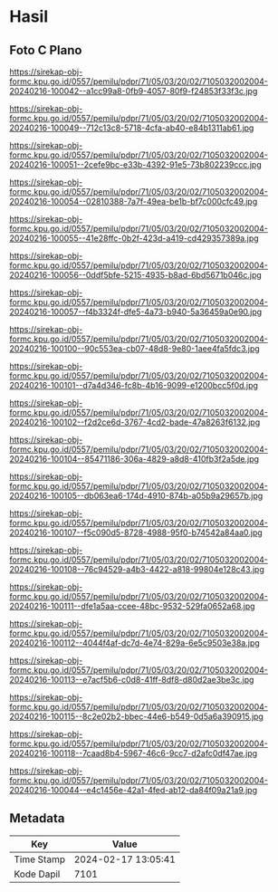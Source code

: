 # Hasil

## Foto C Plano

https://sirekap-obj-formc.kpu.go.id/0557/pemilu/pdpr/71/05/03/20/02/7105032002004-20240216-100042--a1cc99a8-0fb9-4057-80f9-f24853f33f3c.jpg

https://sirekap-obj-formc.kpu.go.id/0557/pemilu/pdpr/71/05/03/20/02/7105032002004-20240216-100049--712c13c8-5718-4cfa-ab40-e84b1311ab61.jpg

https://sirekap-obj-formc.kpu.go.id/0557/pemilu/pdpr/71/05/03/20/02/7105032002004-20240216-100051--2cefe9bc-e33b-4392-91e5-73b802239ccc.jpg

https://sirekap-obj-formc.kpu.go.id/0557/pemilu/pdpr/71/05/03/20/02/7105032002004-20240216-100054--02810388-7a7f-49ea-be1b-bf7c000cfc49.jpg

https://sirekap-obj-formc.kpu.go.id/0557/pemilu/pdpr/71/05/03/20/02/7105032002004-20240216-100055--41e28ffc-0b2f-423d-a419-cd429357389a.jpg

https://sirekap-obj-formc.kpu.go.id/0557/pemilu/pdpr/71/05/03/20/02/7105032002004-20240216-100056--0ddf5bfe-5215-4935-b8ad-6bd5671b046c.jpg

https://sirekap-obj-formc.kpu.go.id/0557/pemilu/pdpr/71/05/03/20/02/7105032002004-20240216-100057--f4b3324f-dfe5-4a73-b940-5a36459a0e90.jpg

https://sirekap-obj-formc.kpu.go.id/0557/pemilu/pdpr/71/05/03/20/02/7105032002004-20240216-100100--90c553ea-cb07-48d8-9e80-1aee4fa5fdc3.jpg

https://sirekap-obj-formc.kpu.go.id/0557/pemilu/pdpr/71/05/03/20/02/7105032002004-20240216-100101--d7a4d346-fc8b-4b16-9099-e1200bcc5f0d.jpg

https://sirekap-obj-formc.kpu.go.id/0557/pemilu/pdpr/71/05/03/20/02/7105032002004-20240216-100102--f2d2ce6d-3767-4cd2-bade-47a8263f6132.jpg

https://sirekap-obj-formc.kpu.go.id/0557/pemilu/pdpr/71/05/03/20/02/7105032002004-20240216-100104--85471186-306a-4829-a8d8-410fb3f2a5de.jpg

https://sirekap-obj-formc.kpu.go.id/0557/pemilu/pdpr/71/05/03/20/02/7105032002004-20240216-100105--db063ea6-174d-4910-874b-a05b9a29657b.jpg

https://sirekap-obj-formc.kpu.go.id/0557/pemilu/pdpr/71/05/03/20/02/7105032002004-20240216-100107--f5c090d5-8728-4988-95f0-b74542a84aa0.jpg

https://sirekap-obj-formc.kpu.go.id/0557/pemilu/pdpr/71/05/03/20/02/7105032002004-20240216-100108--76c94529-a4b3-4422-a818-99804e128c43.jpg

https://sirekap-obj-formc.kpu.go.id/0557/pemilu/pdpr/71/05/03/20/02/7105032002004-20240216-100111--dfe1a5aa-ccee-48bc-9532-529fa0652a68.jpg

https://sirekap-obj-formc.kpu.go.id/0557/pemilu/pdpr/71/05/03/20/02/7105032002004-20240216-100112--4044f4af-dc7d-4e74-829a-6e5c9503e38a.jpg

https://sirekap-obj-formc.kpu.go.id/0557/pemilu/pdpr/71/05/03/20/02/7105032002004-20240216-100113--e7acf5b6-c0d8-41ff-8df8-d80d2ae3be3c.jpg

https://sirekap-obj-formc.kpu.go.id/0557/pemilu/pdpr/71/05/03/20/02/7105032002004-20240216-100115--8c2e02b2-bbec-44e6-b549-0d5a6a390915.jpg

https://sirekap-obj-formc.kpu.go.id/0557/pemilu/pdpr/71/05/03/20/02/7105032002004-20240216-100118--7caad8b4-5967-46c6-9cc7-d2afc0df47ae.jpg

https://sirekap-obj-formc.kpu.go.id/0557/pemilu/pdpr/71/05/03/20/02/7105032002004-20240216-100044--e4c1456e-42a1-4fed-ab12-da84f09a21a9.jpg


## Metadata

| Key        | Value               |
| ---------- | ------------------- |
| Time Stamp | 2024-02-17 13:05:41 |
| Kode Dapil | 7101                |



